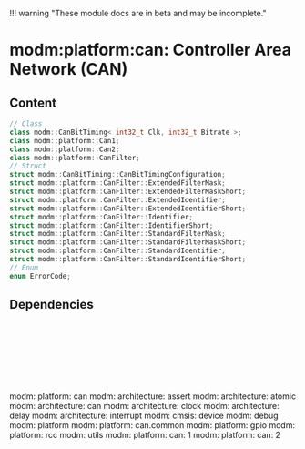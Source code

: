 !!! warning "These module docs are in beta and may be incomplete."

# modm:platform:can: Controller Area Network (CAN)



## Content

```cpp
// Class
class modm::CanBitTiming< int32_t Clk, int32_t Bitrate >;
class modm::platform::Can1;
class modm::platform::Can2;
class modm::platform::CanFilter;
// Struct
struct modm::CanBitTiming::CanBitTimingConfiguration;
struct modm::platform::CanFilter::ExtendedFilterMask;
struct modm::platform::CanFilter::ExtendedFilterMaskShort;
struct modm::platform::CanFilter::ExtendedIdentifier;
struct modm::platform::CanFilter::ExtendedIdentifierShort;
struct modm::platform::CanFilter::Identifier;
struct modm::platform::CanFilter::IdentifierShort;
struct modm::platform::CanFilter::StandardFilterMask;
struct modm::platform::CanFilter::StandardFilterMaskShort;
struct modm::platform::CanFilter::StandardIdentifier;
struct modm::platform::CanFilter::StandardIdentifierShort;
// Enum
enum ErrorCode;
```
## Dependencies

<?xml version="1.0" encoding="UTF-8" standalone="no"?>
<!DOCTYPE svg PUBLIC "-//W3C//DTD SVG 1.1//EN"
 "http://www.w3.org/Graphics/SVG/1.1/DTD/svg11.dtd">
<!-- Generated by graphviz version 2.40.1 (20161225.0304)
 -->
<!-- Title: modm:platform:can Pages: 1 -->
<svg width="1184pt" height="254pt"
 viewBox="0.00 0.00 1184.00 254.00" xmlns="http://www.w3.org/2000/svg" xmlns:xlink="http://www.w3.org/1999/xlink">
<g id="graph0" class="graph" transform="scale(1 1) rotate(0) translate(4 250)">
<title>modm:platform:can</title>
<polygon fill="#ffffff" stroke="transparent" points="-4,4 -4,-250 1180,-250 1180,4 -4,4"/>
<!-- modm_platform_can -->
<g id="node1" class="node">
<title>modm_platform_can</title>
<polygon fill="#d3d3d3" stroke="#000000" stroke-width="2" points="674,-157 606,-157 606,-104 674,-104 674,-157"/>
<text text-anchor="middle" x="640" y="-141.8" font-family="Times,serif" font-size="14.00" fill="#000000">modm:</text>
<text text-anchor="middle" x="640" y="-126.8" font-family="Times,serif" font-size="14.00" fill="#000000">platform:</text>
<text text-anchor="middle" x="640" y="-111.8" font-family="Times,serif" font-size="14.00" fill="#000000">can</text>
</g>
<!-- modm_architecture_assert -->
<g id="node2" class="node">
<title>modm_architecture_assert</title>
<g id="a_node2"><a xlink:href="../modm-architecture-assert" xlink:title="modm:&#10;architecture:&#10;assert">
<polygon fill="#d3d3d3" stroke="#000000" points="84,-246 0,-246 0,-193 84,-193 84,-246"/>
<text text-anchor="middle" x="42" y="-230.8" font-family="Times,serif" font-size="14.00" fill="#000000">modm:</text>
<text text-anchor="middle" x="42" y="-215.8" font-family="Times,serif" font-size="14.00" fill="#000000">architecture:</text>
<text text-anchor="middle" x="42" y="-200.8" font-family="Times,serif" font-size="14.00" fill="#000000">assert</text>
</a>
</g>
</g>
<!-- modm_platform_can&#45;&gt;modm_architecture_assert -->
<g id="edge1" class="edge">
<title>modm_platform_can&#45;&gt;modm_architecture_assert</title>
<path fill="none" stroke="#000000" d="M605.6652,-132.7809C504.4898,-139.7522 207.9738,-162.0393 93.9016,-193.3102"/>
<polygon fill="#000000" stroke="#000000" points="92.7068,-190.0126 84.082,-196.166 94.6616,-196.7341 92.7068,-190.0126"/>
</g>
<!-- modm_architecture_atomic -->
<g id="node3" class="node">
<title>modm_architecture_atomic</title>
<g id="a_node3"><a xlink:href="../modm-architecture-atomic" xlink:title="modm:&#10;architecture:&#10;atomic">
<polygon fill="#d3d3d3" stroke="#000000" points="186,-246 102,-246 102,-193 186,-193 186,-246"/>
<text text-anchor="middle" x="144" y="-230.8" font-family="Times,serif" font-size="14.00" fill="#000000">modm:</text>
<text text-anchor="middle" x="144" y="-215.8" font-family="Times,serif" font-size="14.00" fill="#000000">architecture:</text>
<text text-anchor="middle" x="144" y="-200.8" font-family="Times,serif" font-size="14.00" fill="#000000">atomic</text>
</a>
</g>
</g>
<!-- modm_platform_can&#45;&gt;modm_architecture_atomic -->
<g id="edge2" class="edge">
<title>modm_platform_can&#45;&gt;modm_architecture_atomic</title>
<path fill="none" stroke="#000000" d="M605.9197,-131.3751C531.7719,-134.0986 350.6948,-145.2041 195.8029,-193.1912"/>
<polygon fill="#000000" stroke="#000000" points="194.5903,-189.9037 186.1096,-196.2541 196.6995,-196.5784 194.5903,-189.9037"/>
</g>
<!-- modm_architecture_can -->
<g id="node4" class="node">
<title>modm_architecture_can</title>
<g id="a_node4"><a xlink:href="../modm-architecture-can" xlink:title="modm:&#10;architecture:&#10;can">
<polygon fill="#d3d3d3" stroke="#000000" points="288,-246 204,-246 204,-193 288,-193 288,-246"/>
<text text-anchor="middle" x="246" y="-230.8" font-family="Times,serif" font-size="14.00" fill="#000000">modm:</text>
<text text-anchor="middle" x="246" y="-215.8" font-family="Times,serif" font-size="14.00" fill="#000000">architecture:</text>
<text text-anchor="middle" x="246" y="-200.8" font-family="Times,serif" font-size="14.00" fill="#000000">can</text>
</a>
</g>
</g>
<!-- modm_platform_can&#45;&gt;modm_architecture_can -->
<g id="edge3" class="edge">
<title>modm_platform_can&#45;&gt;modm_architecture_can</title>
<path fill="none" stroke="#000000" d="M605.5534,-133.3486C544.4783,-139.1237 413.5151,-154.7774 297.8704,-193.106"/>
<polygon fill="#000000" stroke="#000000" points="296.5064,-189.8725 288.1554,-196.3926 298.7497,-196.5034 296.5064,-189.8725"/>
</g>
<!-- modm_architecture_clock -->
<g id="node5" class="node">
<title>modm_architecture_clock</title>
<g id="a_node5"><a xlink:href="../modm-architecture-clock" xlink:title="modm:&#10;architecture:&#10;clock">
<polygon fill="#d3d3d3" stroke="#000000" points="390,-246 306,-246 306,-193 390,-193 390,-246"/>
<text text-anchor="middle" x="348" y="-230.8" font-family="Times,serif" font-size="14.00" fill="#000000">modm:</text>
<text text-anchor="middle" x="348" y="-215.8" font-family="Times,serif" font-size="14.00" fill="#000000">architecture:</text>
<text text-anchor="middle" x="348" y="-200.8" font-family="Times,serif" font-size="14.00" fill="#000000">clock</text>
</a>
</g>
</g>
<!-- modm_platform_can&#45;&gt;modm_architecture_clock -->
<g id="edge4" class="edge">
<title>modm_platform_can&#45;&gt;modm_architecture_clock</title>
<path fill="none" stroke="#000000" d="M605.7193,-136.8501C560.1446,-145.837 477.2295,-164.0862 399.6738,-193.0543"/>
<polygon fill="#000000" stroke="#000000" points="398.3479,-189.814 390.2453,-196.6403 400.8363,-196.3568 398.3479,-189.814"/>
</g>
<!-- modm_architecture_delay -->
<g id="node6" class="node">
<title>modm_architecture_delay</title>
<g id="a_node6"><a xlink:href="../modm-architecture-delay" xlink:title="modm:&#10;architecture:&#10;delay">
<polygon fill="#d3d3d3" stroke="#000000" points="492,-246 408,-246 408,-193 492,-193 492,-246"/>
<text text-anchor="middle" x="450" y="-230.8" font-family="Times,serif" font-size="14.00" fill="#000000">modm:</text>
<text text-anchor="middle" x="450" y="-215.8" font-family="Times,serif" font-size="14.00" fill="#000000">architecture:</text>
<text text-anchor="middle" x="450" y="-200.8" font-family="Times,serif" font-size="14.00" fill="#000000">delay</text>
</a>
</g>
</g>
<!-- modm_platform_can&#45;&gt;modm_architecture_delay -->
<g id="edge5" class="edge">
<title>modm_platform_can&#45;&gt;modm_architecture_delay</title>
<path fill="none" stroke="#000000" d="M605.7618,-145.2494C579.4072,-156.7461 541.9255,-173.4056 501.2175,-192.9796"/>
<polygon fill="#000000" stroke="#000000" points="499.6879,-189.8314 492.2076,-197.3345 502.7342,-196.1338 499.6879,-189.8314"/>
</g>
<!-- modm_architecture_interrupt -->
<g id="node7" class="node">
<title>modm_architecture_interrupt</title>
<g id="a_node7"><a xlink:href="../modm-architecture-interrupt" xlink:title="modm:&#10;architecture:&#10;interrupt">
<polygon fill="#d3d3d3" stroke="#000000" points="594,-246 510,-246 510,-193 594,-193 594,-246"/>
<text text-anchor="middle" x="552" y="-230.8" font-family="Times,serif" font-size="14.00" fill="#000000">modm:</text>
<text text-anchor="middle" x="552" y="-215.8" font-family="Times,serif" font-size="14.00" fill="#000000">architecture:</text>
<text text-anchor="middle" x="552" y="-200.8" font-family="Times,serif" font-size="14.00" fill="#000000">interrupt</text>
</a>
</g>
</g>
<!-- modm_platform_can&#45;&gt;modm_architecture_interrupt -->
<g id="edge6" class="edge">
<title>modm_platform_can&#45;&gt;modm_architecture_interrupt</title>
<path fill="none" stroke="#000000" d="M613.5971,-157.2029C604.8086,-166.0913 594.8987,-176.1138 585.6381,-185.4797"/>
<polygon fill="#000000" stroke="#000000" points="582.9265,-183.2441 578.3843,-192.8159 587.9041,-188.1658 582.9265,-183.2441"/>
</g>
<!-- modm_cmsis_device -->
<g id="node8" class="node">
<title>modm_cmsis_device</title>
<g id="a_node8"><a xlink:href="../modm-cmsis-device" xlink:title="modm:&#10;cmsis:&#10;device">
<polygon fill="#d3d3d3" stroke="#000000" points="668,-246 612,-246 612,-193 668,-193 668,-246"/>
<text text-anchor="middle" x="640" y="-230.8" font-family="Times,serif" font-size="14.00" fill="#000000">modm:</text>
<text text-anchor="middle" x="640" y="-215.8" font-family="Times,serif" font-size="14.00" fill="#000000">cmsis:</text>
<text text-anchor="middle" x="640" y="-200.8" font-family="Times,serif" font-size="14.00" fill="#000000">device</text>
</a>
</g>
</g>
<!-- modm_platform_can&#45;&gt;modm_cmsis_device -->
<g id="edge7" class="edge">
<title>modm_platform_can&#45;&gt;modm_cmsis_device</title>
<path fill="none" stroke="#000000" d="M640,-157.2029C640,-165.2113 640,-174.1403 640,-182.6802"/>
<polygon fill="#000000" stroke="#000000" points="636.5001,-182.8159 640,-192.8159 643.5001,-182.8159 636.5001,-182.8159"/>
</g>
<!-- modm_debug -->
<g id="node9" class="node">
<title>modm_debug</title>
<g id="a_node9"><a xlink:href="../modm-debug" xlink:title="modm:&#10;debug">
<polygon fill="#d3d3d3" stroke="#000000" points="742,-238.5 686,-238.5 686,-200.5 742,-200.5 742,-238.5"/>
<text text-anchor="middle" x="714" y="-223.3" font-family="Times,serif" font-size="14.00" fill="#000000">modm:</text>
<text text-anchor="middle" x="714" y="-208.3" font-family="Times,serif" font-size="14.00" fill="#000000">debug</text>
</a>
</g>
</g>
<!-- modm_platform_can&#45;&gt;modm_debug -->
<g id="edge8" class="edge">
<title>modm_platform_can&#45;&gt;modm_debug</title>
<path fill="none" stroke="#000000" d="M662.2024,-157.2029C671.5205,-168.4098 682.3377,-181.4197 691.6695,-192.643"/>
<polygon fill="#000000" stroke="#000000" points="689.0746,-194.9966 698.1592,-200.4482 694.4571,-190.5212 689.0746,-194.9966"/>
</g>
<!-- modm_platform -->
<g id="node10" class="node">
<title>modm_platform</title>
<g id="a_node10"><a xlink:href="../modm-platform" xlink:title="modm:&#10;platform">
<polygon fill="#d3d3d3" stroke="#000000" points="824,-238.5 760,-238.5 760,-200.5 824,-200.5 824,-238.5"/>
<text text-anchor="middle" x="792" y="-223.3" font-family="Times,serif" font-size="14.00" fill="#000000">modm:</text>
<text text-anchor="middle" x="792" y="-208.3" font-family="Times,serif" font-size="14.00" fill="#000000">platform</text>
</a>
</g>
</g>
<!-- modm_platform_can&#45;&gt;modm_platform -->
<g id="edge9" class="edge">
<title>modm_platform_can&#45;&gt;modm_platform</title>
<path fill="none" stroke="#000000" d="M674.3166,-149.116C696.4089,-161.2736 725.6324,-177.6796 751,-193 752.1019,-193.6654 753.2173,-194.3452 754.3408,-195.0352"/>
<polygon fill="#000000" stroke="#000000" points="752.6857,-198.1282 763.0209,-200.4593 756.3952,-192.1918 752.6857,-198.1282"/>
</g>
<!-- modm_platform_can_common -->
<g id="node11" class="node">
<title>modm_platform_can_common</title>
<g id="a_node11"><a xlink:href="../modm-platform-can-common" xlink:title="modm:&#10;platform:&#10;can.common">
<polygon fill="#d3d3d3" stroke="#000000" points="930,-246 842,-246 842,-193 930,-193 930,-246"/>
<text text-anchor="middle" x="886" y="-230.8" font-family="Times,serif" font-size="14.00" fill="#000000">modm:</text>
<text text-anchor="middle" x="886" y="-215.8" font-family="Times,serif" font-size="14.00" fill="#000000">platform:</text>
<text text-anchor="middle" x="886" y="-200.8" font-family="Times,serif" font-size="14.00" fill="#000000">can.common</text>
</a>
</g>
</g>
<!-- modm_platform_can&#45;&gt;modm_platform_can_common -->
<g id="edge10" class="edge">
<title>modm_platform_can&#45;&gt;modm_platform_can_common</title>
<path fill="none" stroke="#000000" d="M674.023,-139.8328C711.1141,-150.3736 772.2261,-168.8109 832.6815,-193.0862"/>
<polygon fill="#000000" stroke="#000000" points="831.4016,-196.344 841.9833,-196.8706 834.0396,-189.8601 831.4016,-196.344"/>
</g>
<!-- modm_platform_gpio -->
<g id="node12" class="node">
<title>modm_platform_gpio</title>
<g id="a_node12"><a xlink:href="../modm-platform-gpio" xlink:title="modm:&#10;platform:&#10;gpio">
<polygon fill="#d3d3d3" stroke="#000000" points="1016,-246 948,-246 948,-193 1016,-193 1016,-246"/>
<text text-anchor="middle" x="982" y="-230.8" font-family="Times,serif" font-size="14.00" fill="#000000">modm:</text>
<text text-anchor="middle" x="982" y="-215.8" font-family="Times,serif" font-size="14.00" fill="#000000">platform:</text>
<text text-anchor="middle" x="982" y="-200.8" font-family="Times,serif" font-size="14.00" fill="#000000">gpio</text>
</a>
</g>
</g>
<!-- modm_platform_can&#45;&gt;modm_platform_gpio -->
<g id="edge11" class="edge">
<title>modm_platform_can&#45;&gt;modm_platform_gpio</title>
<path fill="none" stroke="#000000" d="M674.2877,-133.7736C729.2748,-139.8432 840.1559,-155.4695 938.3487,-193.2846"/>
<polygon fill="#000000" stroke="#000000" points="937.2225,-196.6027 947.8093,-197.0138 939.7896,-190.0903 937.2225,-196.6027"/>
</g>
<!-- modm_platform_rcc -->
<g id="node13" class="node">
<title>modm_platform_rcc</title>
<g id="a_node13"><a xlink:href="../modm-platform-rcc" xlink:title="modm:&#10;platform:&#10;rcc">
<polygon fill="#d3d3d3" stroke="#000000" points="1102,-246 1034,-246 1034,-193 1102,-193 1102,-246"/>
<text text-anchor="middle" x="1068" y="-230.8" font-family="Times,serif" font-size="14.00" fill="#000000">modm:</text>
<text text-anchor="middle" x="1068" y="-215.8" font-family="Times,serif" font-size="14.00" fill="#000000">platform:</text>
<text text-anchor="middle" x="1068" y="-200.8" font-family="Times,serif" font-size="14.00" fill="#000000">rcc</text>
</a>
</g>
</g>
<!-- modm_platform_can&#45;&gt;modm_platform_rcc -->
<g id="edge12" class="edge">
<title>modm_platform_can&#45;&gt;modm_platform_rcc</title>
<path fill="none" stroke="#000000" d="M674.0845,-131.6027C740.9748,-134.6908 893.5719,-146.315 1024.1091,-193.2742"/>
<polygon fill="#000000" stroke="#000000" points="1023.2726,-196.6959 1033.8661,-196.8665 1025.6912,-190.127 1023.2726,-196.6959"/>
</g>
<!-- modm_utils -->
<g id="node14" class="node">
<title>modm_utils</title>
<g id="a_node14"><a xlink:href="../modm-utils" xlink:title="modm:&#10;utils">
<polygon fill="#d3d3d3" stroke="#000000" points="1176,-238.5 1120,-238.5 1120,-200.5 1176,-200.5 1176,-238.5"/>
<text text-anchor="middle" x="1148" y="-223.3" font-family="Times,serif" font-size="14.00" fill="#000000">modm:</text>
<text text-anchor="middle" x="1148" y="-208.3" font-family="Times,serif" font-size="14.00" fill="#000000">utils</text>
</a>
</g>
</g>
<!-- modm_platform_can&#45;&gt;modm_utils -->
<g id="edge13" class="edge">
<title>modm_platform_can&#45;&gt;modm_utils</title>
<path fill="none" stroke="#000000" d="M674.0307,-132.8645C768.2671,-139.7504 1030.9412,-161.327 1111,-193 1112.6164,-193.6395 1114.2282,-194.3647 1115.8243,-195.1563"/>
<polygon fill="#000000" stroke="#000000" points="1114.3042,-198.3199 1124.7162,-200.2798 1117.799,-192.2547 1114.3042,-198.3199"/>
</g>
<!-- modm_platform_can_1 -->
<g id="node15" class="node">
<title>modm_platform_can_1</title>
<g id="a_node15"><a xlink:href="../modm-platform-can-1" xlink:title="modm:&#10;platform:&#10;can:&#10;1">
<polygon fill="#d3d3d3" stroke="#000000" points="631,-68 563,-68 563,0 631,0 631,-68"/>
<text text-anchor="middle" x="597" y="-52.8" font-family="Times,serif" font-size="14.00" fill="#000000">modm:</text>
<text text-anchor="middle" x="597" y="-37.8" font-family="Times,serif" font-size="14.00" fill="#000000">platform:</text>
<text text-anchor="middle" x="597" y="-22.8" font-family="Times,serif" font-size="14.00" fill="#000000">can:</text>
<text text-anchor="middle" x="597" y="-7.8" font-family="Times,serif" font-size="14.00" fill="#000000">1</text>
</a>
</g>
</g>
<!-- modm_platform_can_1&#45;&gt;modm_platform_can -->
<g id="edge14" class="edge">
<title>modm_platform_can_1&#45;&gt;modm_platform_can</title>
<path fill="none" stroke="#000000" d="M612.1602,-68.0223C615.9957,-76.6298 620.1268,-85.9008 624.0022,-94.598"/>
<polygon fill="#000000" stroke="#000000" points="620.8138,-96.0419 628.081,-103.7515 627.2077,-93.1927 620.8138,-96.0419"/>
</g>
<!-- modm_platform_can_2 -->
<g id="node16" class="node">
<title>modm_platform_can_2</title>
<g id="a_node16"><a xlink:href="../modm-platform-can-2" xlink:title="modm:&#10;platform:&#10;can:&#10;2">
<polygon fill="#d3d3d3" stroke="#000000" points="717,-68 649,-68 649,0 717,0 717,-68"/>
<text text-anchor="middle" x="683" y="-52.8" font-family="Times,serif" font-size="14.00" fill="#000000">modm:</text>
<text text-anchor="middle" x="683" y="-37.8" font-family="Times,serif" font-size="14.00" fill="#000000">platform:</text>
<text text-anchor="middle" x="683" y="-22.8" font-family="Times,serif" font-size="14.00" fill="#000000">can:</text>
<text text-anchor="middle" x="683" y="-7.8" font-family="Times,serif" font-size="14.00" fill="#000000">2</text>
</a>
</g>
</g>
<!-- modm_platform_can_2&#45;&gt;modm_platform_can -->
<g id="edge15" class="edge">
<title>modm_platform_can_2&#45;&gt;modm_platform_can</title>
<path fill="none" stroke="#000000" d="M667.8398,-68.0223C664.0043,-76.6298 659.8732,-85.9008 655.9978,-94.598"/>
<polygon fill="#000000" stroke="#000000" points="652.7923,-93.1927 651.919,-103.7515 659.1862,-96.0419 652.7923,-93.1927"/>
</g>
</g>
</svg>

